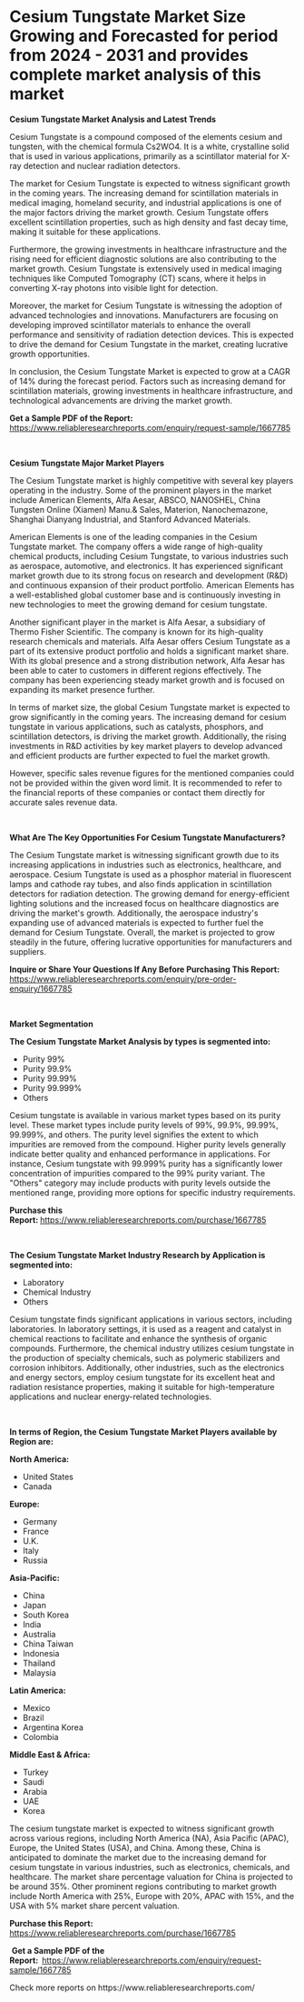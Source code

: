 <p><h1>Cesium Tungstate Market Size Growing and Forecasted for period from 2024 - 2031 and provides complete market analysis of this market</h1></p><p><strong>Cesium Tungstate Market Analysis and Latest Trends</strong></p>
<p><p>Cesium Tungstate is a compound composed of the elements cesium and tungsten, with the chemical formula Cs2WO4. It is a white, crystalline solid that is used in various applications, primarily as a scintillator material for X-ray detection and nuclear radiation detectors.</p><p>The market for Cesium Tungstate is expected to witness significant growth in the coming years. The increasing demand for scintillation materials in medical imaging, homeland security, and industrial applications is one of the major factors driving the market growth. Cesium Tungstate offers excellent scintillation properties, such as high density and fast decay time, making it suitable for these applications.</p><p>Furthermore, the growing investments in healthcare infrastructure and the rising need for efficient diagnostic solutions are also contributing to the market growth. Cesium Tungstate is extensively used in medical imaging techniques like Computed Tomography (CT) scans, where it helps in converting X-ray photons into visible light for detection.</p><p>Moreover, the market for Cesium Tungstate is witnessing the adoption of advanced technologies and innovations. Manufacturers are focusing on developing improved scintillator materials to enhance the overall performance and sensitivity of radiation detection devices. This is expected to drive the demand for Cesium Tungstate in the market, creating lucrative growth opportunities.</p><p>In conclusion, the Cesium Tungstate Market is expected to grow at a CAGR of 14% during the forecast period. Factors such as increasing demand for scintillation materials, growing investments in healthcare infrastructure, and technological advancements are driving the market growth.</p></p>
<p><strong>Get a Sample PDF of the Report:&nbsp;</strong> <a href="https://www.reliableresearchreports.com/enquiry/request-sample/1667785">https://www.reliableresearchreports.com/enquiry/request-sample/1667785</a></p>
<p>&nbsp;</p>
<p><strong>Cesium Tungstate Major Market Players</strong></p>
<p><p>The Cesium Tungstate market is highly competitive with several key players operating in the industry. Some of the prominent players in the market include American Elements, Alfa Aesar, ABSCO, NANOSHEL, China Tungsten Online (Xiamen) Manu.& Sales, Materion, Nanochemazone, Shanghai Dianyang Industrial, and Stanford Advanced Materials.</p><p>American Elements is one of the leading companies in the Cesium Tungstate market. The company offers a wide range of high-quality chemical products, including Cesium Tungstate, to various industries such as aerospace, automotive, and electronics. It has experienced significant market growth due to its strong focus on research and development (R&D) and continuous expansion of their product portfolio. American Elements has a well-established global customer base and is continuously investing in new technologies to meet the growing demand for cesium tungstate.</p><p>Another significant player in the market is Alfa Aesar, a subsidiary of Thermo Fisher Scientific. The company is known for its high-quality research chemicals and materials. Alfa Aesar offers Cesium Tungstate as a part of its extensive product portfolio and holds a significant market share. With its global presence and a strong distribution network, Alfa Aesar has been able to cater to customers in different regions effectively. The company has been experiencing steady market growth and is focused on expanding its market presence further.</p><p>In terms of market size, the global Cesium Tungstate market is expected to grow significantly in the coming years. The increasing demand for cesium tungstate in various applications, such as catalysts, phosphors, and scintillation detectors, is driving the market growth. Additionally, the rising investments in R&D activities by key market players to develop advanced and efficient products are further expected to fuel the market growth.</p><p>However, specific sales revenue figures for the mentioned companies could not be provided within the given word limit. It is recommended to refer to the financial reports of these companies or contact them directly for accurate sales revenue data.</p></p>
<p>&nbsp;</p>
<p><strong>What Are The Key Opportunities For Cesium Tungstate Manufacturers?</strong></p>
<p><p>The Cesium Tungstate market is witnessing significant growth due to its increasing applications in industries such as electronics, healthcare, and aerospace. Cesium Tungstate is used as a phosphor material in fluorescent lamps and cathode ray tubes, and also finds application in scintillation detectors for radiation detection. The growing demand for energy-efficient lighting solutions and the increased focus on healthcare diagnostics are driving the market's growth. Additionally, the aerospace industry's expanding use of advanced materials is expected to further fuel the demand for Cesium Tungstate. Overall, the market is projected to grow steadily in the future, offering lucrative opportunities for manufacturers and suppliers.</p></p>
<p><strong>Inquire or Share Your Questions If Any Before Purchasing This Report:</strong> <a href="https://www.reliableresearchreports.com/enquiry/pre-order-enquiry/1667785">https://www.reliableresearchreports.com/enquiry/pre-order-enquiry/1667785</a></p>
<p>&nbsp;</p>
<p><strong>Market Segmentation</strong></p>
<p><strong>The Cesium Tungstate Market Analysis by types is segmented into:</strong></p>
<p><ul><li>Purity 99%</li><li>Purity 99.9%</li><li>Purity 99.99%</li><li>Purity 99.999%</li><li>Others</li></ul></p>
<p><p>Cesium tungstate is available in various market types based on its purity level. These market types include purity levels of 99%, 99.9%, 99.99%, 99.999%, and others. The purity level signifies the extent to which impurities are removed from the compound. Higher purity levels generally indicate better quality and enhanced performance in applications. For instance, Cesium tungstate with 99.999% purity has a significantly lower concentration of impurities compared to the 99% purity variant. The "Others" category may include products with purity levels outside the mentioned range, providing more options for specific industry requirements.</p></p>
<p><strong>Purchase this Report:&nbsp;</strong><a href="https://www.reliableresearchreports.com/purchase/1667785">https://www.reliableresearchreports.com/purchase/1667785</a></p>
<p>&nbsp;</p>
<p><strong>The Cesium Tungstate Market Industry Research by Application is segmented into:</strong></p>
<p><ul><li>Laboratory</li><li>Chemical Industry</li><li>Others</li></ul></p>
<p><p>Cesium tungstate finds significant applications in various sectors, including laboratories. In laboratory settings, it is used as a reagent and catalyst in chemical reactions to facilitate and enhance the synthesis of organic compounds. Furthermore, the chemical industry utilizes cesium tungstate in the production of specialty chemicals, such as polymeric stabilizers and corrosion inhibitors. Additionally, other industries, such as the electronics and energy sectors, employ cesium tungstate for its excellent heat and radiation resistance properties, making it suitable for high-temperature applications and nuclear energy-related technologies.</p></p>
<p>&nbsp;</p>
<p><strong>In terms of Region, the Cesium Tungstate Market Players available by Region are:</strong></p>
<p>
    <p> <strong> North America: </strong>
        <ul>
            <li>United States</li>
            <li>Canada</li>
        </ul>
        </p> 
    <p> <strong> Europe: </strong>
        <ul>
            <li>Germany</li>
            <li>France</li>
            <li>U.K.</li>
            <li>Italy</li>
            <li>Russia</li>
        </ul>
        </p> 
    <p> <strong> Asia-Pacific: </strong>
        <ul>
            <li>China</li>
            <li>Japan</li>
            <li>South Korea</li>
            <li>India</li>
            <li>Australia</li>
            <li>China Taiwan</li>
            <li>Indonesia</li>
            <li>Thailand</li>
            <li>Malaysia</li>
        </ul>
        </p> 
    <p> <strong> Latin America: </strong>
        <ul>
            <li>Mexico</li>
            <li>Brazil</li>
            <li>Argentina Korea</li>
            <li>Colombia</li>
        </ul>
        </p> 
    <p> <strong> Middle East & Africa: </strong>
        <ul>
            <li>Turkey</li>
            <li>Saudi</li>
            <li>Arabia</li>
            <li>UAE</li>
            <li>Korea</li>
        </ul>
    </p>
    </p>
<p><p>The cesium tungstate market is expected to witness significant growth across various regions, including North America (NA), Asia Pacific (APAC), Europe, the United States (USA), and China. Among these, China is anticipated to dominate the market due to the increasing demand for cesium tungstate in various industries, such as electronics, chemicals, and healthcare. The market share percentage valuation for China is projected to be around 35%. Other prominent regions contributing to market growth include North America with 25%, Europe with 20%, APAC with 15%, and the USA with 5% market share percent valuation.</p></p>
<p><strong>Purchase this Report: </strong><a href="https://www.reliableresearchreports.com/purchase/1667785">https://www.reliableresearchreports.com/purchase/1667785</a></p>
<p>&nbsp;<strong>Get a Sample PDF of the Report:&nbsp;&nbsp;</strong><a href="https://www.reliableresearchreports.com/enquiry/request-sample/1667785">https://www.reliableresearchreports.com/enquiry/request-sample/1667785</a></p>
<p><strong></strong></p>
<p>Check more reports on https://www.reliableresearchreports.com/</p>